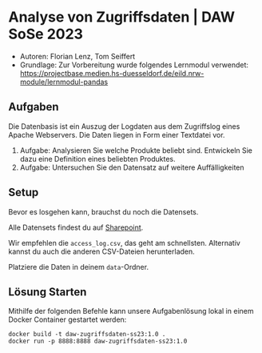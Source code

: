 # Analyse von Zugriffsdaten | DAW SoSe 2023

- Autoren: Florian Lenz, Tom Seiffert
- Grundlage: Zur Vorbereitung wurde folgendes Lernmodul verwendet: https://projectbase.medien.hs-duesseldorf.de/eild.nrw-module/lernmodul-pandas

## Aufgaben

Die Datenbasis ist ein Auszug der Logdaten aus dem Zugriffslog eines Apache Webservers. Die Daten liegen in Form einer Textdatei vor.

1. Aufgabe: Analysieren Sie welche Produkte beliebt sind. Entwickeln Sie dazu eine Definition eines beliebten Produktes.
2. Aufgabe: Untersuchen Sie den Datensatz auf weitere Auffälligkeiten

## Setup

Bevor es losgehen kann, brauchst du noch die Datensets.

Alle Datensets findest du auf [Sharepoint](https://fhd-my.sharepoint.com/:f:/g/personal/florian_lenz_study_hs-duesseldorf_de/ElsRv7-Cle9EqKOhQBtYK10BC4xY-UkdNeQ9n-YJVlF_GQ?e=MbV2gp).

Wir empfehlen die `access_log.csv`, das geht am schnellsten. Alternativ kannst du auch die anderen CSV-Dateien herunterladen.

Platziere die Daten in deinem `data`-Ordner.

## Lösung Starten

Mithilfe der folgenden Befehle kann unsere Aufgabenlösung lokal in einem Docker Container gestartet werden:

```shell
docker build -t daw-zugriffsdaten-ss23:1.0 .
docker run -p 8888:8888 daw-zugriffsdaten-ss23:1.0
```
